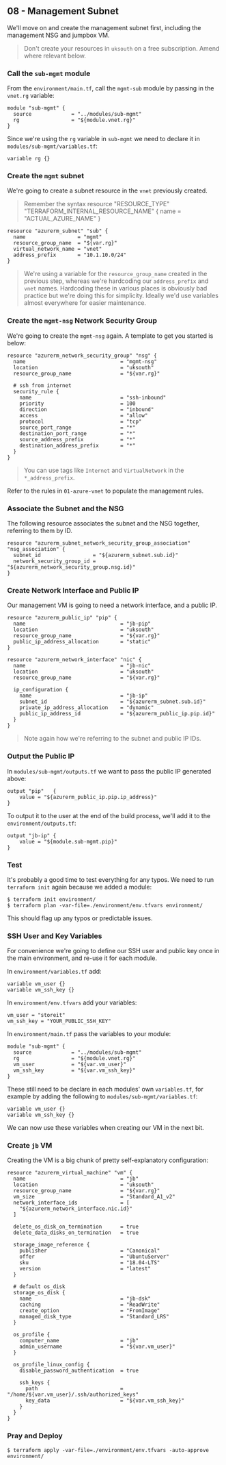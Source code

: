 ## 08 - Management Subnet

We'll move on and create the management subnet first, including the management NSG and jumpbox VM.

>Don't create your resources in `uksouth` on a free subscription. Amend where relevant below.


### Call the `sub-mgmt` module

From the `environment/main.tf`, call the `mgmt-sub` module by passing in the `vnet.rg` variable:

```
module "sub-mgmt" {
  source             = "../modules/sub-mgmt"
  rg                 = "${module.vnet.rg}"
}
```

Since we're using the `rg` variable in `sub-mgmt` we need to declare it in `modules/sub-mgmt/variables.tf`:

```
variable rg {}
```

### Create the `mgmt` subnet

We're going to create a subnet resource in the `vnet` previously created.

>Remember the syntax
>resource "RESOURCE_TYPE" "TERRAFORM_INTERNAL_RESOURCE_NAME" {
>  name = "ACTUAL_AZURE_NAME"
>}

```
resource "azurerm_subnet" "sub" {
  name                 = "mgmt"
  resource_group_name  = "${var.rg}"
  virtual_network_name = "vnet"
  address_prefix       = "10.1.10.0/24"
}
```

>We're using a variable for the `resource_group_name` created in the previous step, whereas we're hardcoding our `address_prefix` and `vnet` names. Hardcoding these in various places is obviously bad practice but we're doing this for simplicity. Ideally we'd use variables almost everywhere for easier maintenance.

### Create the `mgmt-nsg` Network Security Group

We're going to create the `mgmt-nsg` again. A template to get you started is below:

```
resource "azurerm_network_security_group" "nsg" {
  name                               = "mgmt-nsg"
  location                           = "uksouth"
  resource_group_name                = "${var.rg}"

  # ssh from internet
  security_rule {
    name                             = "ssh-inbound"
    priority                         = 100
    direction                        = "inbound"
    access                           = "allow"
    protocol                         = "tcp"
    source_port_range                = "*"
    destination_port_range           = "*"
    source_address_prefix            = "*"
    destination_address_prefix       = "*"
  }
} 
```

>You can use tags like `Internet` and `VirtualNetwork` in the `*_address_prefix`.

Refer to the rules in `01-azure-vnet` to populate the management rules.

### Associate the Subnet and the NSG

The following resource associates the subnet and the NSG together, referring to them by ID.

```
resource "azurerm_subnet_network_security_group_association" "nsg_association" {
  subnet_id                 = "${azurerm_subnet.sub.id}"
  network_security_group_id = "${azurerm_network_security_group.nsg.id}"
}
```

### Create Network Interface and Public IP

Our management VM is going to need a network interface, and a public IP.

```
resource "azurerm_public_ip" "pip" {
  name                               = "jb-pip"
  location                           = "uksouth"
  resource_group_name                = "${var.rg}"
  public_ip_address_allocation       = "static"
}

resource "azurerm_network_interface" "nic" {
  name                               = "jb-nic"
  location                           = "uksouth"
  resource_group_name                = "${var.rg}"

  ip_configuration {
    name                             = "jb-ip"
    subnet_id                        = "${azurerm_subnet.sub.id}"
    private_ip_address_allocation    = "dynamic"
    public_ip_address_id             = "${azurerm_public_ip.pip.id}"
  }
}
```

>Note again how we're referring to the subnet and public IP IDs.


### Output the Public IP

In `modules/sub-mgmt/outputs.tf` we want to pass the public IP generated above:

```
output "pip"   {
    value = "${azurerm_public_ip.pip.ip_address}"
}
```

To output it to the user at the end of the build process, we'll add it to the `environment/outputs.tf`:

```
output "jb-ip" {
    value = "${module.sub-mgmt.pip}"
}
```

### Test

It's probably a good time to test everything for any typos. We need to run `terraform init` again because we added a module:

```
$ terraform init environment/
$ terraform plan -var-file=./environment/env.tfvars environment/
```

This should flag up any typos or predictable issues.

### SSH User and Key Variables

For convenience we're going to define our SSH user and public key once in the main environment, and re-use it for each module.

In `environment/variables.tf` add:

```
variable vm_user {}
variable vm_ssh_key {}
```

In `environment/env.tfvars` add your variables:

```
vm_user = "storeit"
vm_ssh_key = "YOUR_PUBLIC_SSH_KEY"
```

In `environment/main.tf` pass the variables to your module:

```
module "sub-mgmt" {
  source             = "../modules/sub-mgmt"
  rg                 = "${module.vnet.rg}"
  vm_user            = "${var.vm_user}"
  vm_ssh_key         = "${var.vm_ssh_key}"
}
```

These still need to be declare in each modules' own `variables.tf`, for example by adding the following to `modules/sub-mgmt/variables.tf`:

```
variable vm_user {}
variable vm_ssh_key {}
```

We can now use these variables when creating our VM in the next bit.

### Create `jb` VM

Creating the VM is a big chunk of pretty self-explanatory configuration:

```
resource "azurerm_virtual_machine" "vm" {
  name                               = "jb"
  location                           = "uksouth"
  resource_group_name                = "${var.rg}"
  vm_size                            = "Standard_A1_v2"
  network_interface_ids              = [
    "${azurerm_network_interface.nic.id}"
  ]

  delete_os_disk_on_termination      = true
  delete_data_disks_on_termination   = true

  storage_image_reference {
    publisher                        = "Canonical"
    offer                            = "UbuntuServer"
    sku                              = "18.04-LTS"
    version                          = "latest"
  }

  # default os_disk
  storage_os_disk {
    name                             = "jb-dsk"
    caching                          = "ReadWrite"
    create_option                    = "FromImage"
    managed_disk_type                = "Standard_LRS"
  }

  os_profile {
    computer_name                    = "jb"
    admin_username                   = "${var.vm_user}"
  }

  os_profile_linux_config {
    disable_password_authentication  = true

    ssh_keys {
      path                           = "/home/${var.vm_user}/.ssh/authorized_keys"
      key_data                       = "${var.vm_ssh_key}"
    }
  }
}
```

### Pray and Deploy

```
$ terraform apply -var-file=./environment/env.tfvars -auto-approve environment/
```
